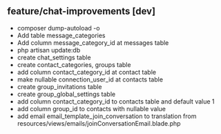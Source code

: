 ## feature/chat-improvements [dev]
- composer dump-autoload -o
- Add table message_categories
- Add column message_category_id at messages table
- php artisan update:db
- create chat_settings table
- create contact_categories, groups table
- add column contact_category_id at contact table
- make nullable connection_user_id at contacts table
- create group_invitations table
- create group_global_settings table
- add column contact_category_id to contacts table and default value 1
- add column group_id to contacts with nullable value
- add email email_template_join_conversation to translation from resources/views/emails/joinConversationEmail.blade.php







